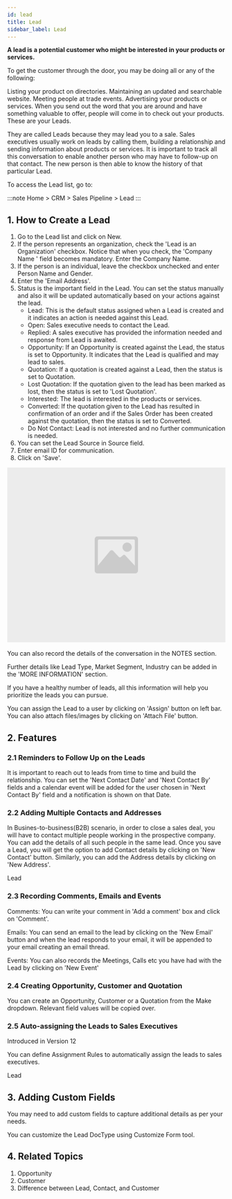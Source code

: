 ```yaml
---
id: lead
title: Lead
sidebar_label: Lead
---
```


**A lead is a potential customer who might be interested in your products or services.**

To get the customer through the door, you may be doing all or any of the following:

Listing your product on directories.
Maintaining an updated and searchable website.
Meeting people at trade events.
Advertising your products or services.
When you send out the word that you are around and have something valuable to offer, people will come in to check out your products. These are your Leads.

They are called Leads because they may lead you to a sale. Sales executives usually work on leads by calling them, building a relationship and sending information about products or services. It is important to track all this conversation to enable another person who may have to follow-up on that contact. The new person is then able to know the history of that particular Lead.

To access the Lead list, go to:

:::note
Home > CRM > Sales Pipeline > Lead
:::

## 1. How to Create a Lead

1. Go to the Lead list and click on New.
1. If the person represents an organization, check the 'Lead is an Organization' checkbox. Notice that when you check, the 'Company Name ' field becomes mandatory. Enter the Company Name.
1. If the person is an individual, leave the checkbox unchecked and enter Person Name and Gender.
1. Enter the 'Email Address'.
1. Status is the important field in the Lead. You can set the status manually and also it will be updated automatically based on your actions against the lead.
   - Lead: This is the default status assigned when a Lead is created and it indicates an action is needed against this Lead.
   - Open: Sales executive needs to contact the Lead.
   - Replied: A sales executive has provided the information needed and response from Lead is awaited.
   - Opportunity: If an Opportunity is created against the Lead, the status is set to Opportunity. It indicates that the Lead is qualified and may lead to sales.
   - Quotation: If a quotation is created against a Lead, then the status is set to Quotation.
   - Lost Quotation: If the quotation given to the lead has been marked as lost, then the status is set to 'Lost Quotation'.
   - Interested: The lead is interested in the products or services.
   - Converted: If the quotation given to the Lead has resulted in confirmation of an order and if the Sales Order has been created against the quotation, then the status is set to Converted.
   - Do Not Contact: Lead is not interested and no further communication is needed.
1. You can set the Lead Source in Source field.
1. Enter email ID for communication.
1. Click on 'Save'.

![image](images/image.jpg)

You can also record the details of the conversation in the NOTES section.

Further details like Lead Type, Market Segment, Industry can be added in the 'MORE INFORMATION' section.

If you have a healthy number of leads, all this information will help you prioritize the leads you can pursue.

You can assign the Lead to a user by clicking on 'Assign' button on left bar. You can also attach files/images by clicking on 'Attach File' button.

## 2. Features

### 2.1 Reminders to Follow Up on the Leads

It is important to reach out to leads from time to time and build the relationship. You can set the 'Next Contact Date' and 'Next Contact By' fields and a calendar event will be added for the user chosen in 'Next Contact By' field and a notification is shown on that Date.

### 2.2 Adding Multiple Contacts and Addresses

In Busines-to-business(B2B) scenario, in order to close a sales deal, you will have to contact multiple people working in the prospective company. You can add the details of all such people in the same lead. Once you save a Lead, you will get the option to add Contact details by clicking on 'New Contact' button. Similarly, you can add the Address details by clicking on 'New Address'.

Lead

### 2.3 Recording Comments, Emails and Events

Comments: You can write your comment in 'Add a comment' box and click on 'Comment'.

Emails: You can send an email to the lead by clicking on the 'New Email' button and when the lead responds to your email, it will be appended to your email creating an email thread.

Events: You can also records the Meetings, Calls etc you have had with the Lead by clicking on 'New Event'

### 2.4 Creating Opportunity, Customer and Quotation

You can create an Opportunity, Customer or a Quotation from the Make dropdown. Relevant field values will be copied over.

### 2.5 Auto-assigning the Leads to Sales Executives

Introduced in Version 12

You can define Assignment Rules to automatically assign the leads to sales executives.

Lead

## 3. Adding Custom Fields

You may need to add custom fields to capture additional details as per your needs.

You can customize the Lead DocType using Customize Form tool.

## 4. Related Topics

1. Opportunity
1. Customer
1. Difference between Lead, Contact, and Customer
